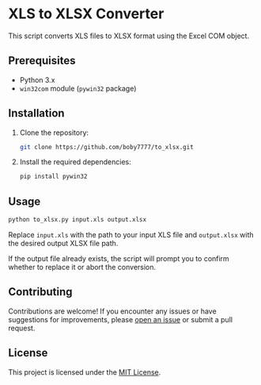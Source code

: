 # XLS to XLSX Converter

This script converts XLS files to XLSX format using the Excel COM object.

## Prerequisites

- Python 3.x
- `win32com` module (`pywin32` package)

## Installation

1. Clone the repository:

   ```bash
   git clone https://github.com/boby7777/to_xlsx.git
   ```

2. Install the required dependencies:

   ```bash
   pip install pywin32
   ```

## Usage

```bash
python to_xlsx.py input.xls output.xlsx
```

Replace `input.xls` with the path to your input XLS file and `output.xlsx` with the desired output XLSX file path.

If the output file already exists, the script will prompt you to confirm whether to replace it or abort the conversion.

## Contributing

Contributions are welcome! If you encounter any issues or have suggestions for improvements, please [open an issue](https://github.com/your-username/your-repo/issues) or submit a pull request.

## License

This project is licensed under the [MIT License](LICENSE).
